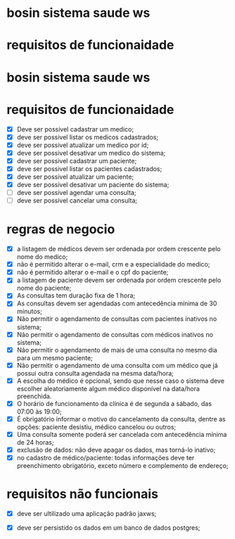 # bosin sistema saude ws

# requisitos de funcionaidade

# bosin sistema saude ws

# requisitos de funcionaidade

- [x]  Deve ser possivel cadastrar um medico;
- [x]  deve ser possivel listar os medicos cadastrados;
- [x]  deve ser possivel atualizar um medico por id;
- [x]  deve ser possivel desativar um medico do sistema;
- [x]  deve ser possivel cadastrar um paciente;
- [x]  deve ser possivel listar os pacientes cadastrados;
- [x]  deve ser possivel atualizar um paciente;
- [x]  deve ser possivel desativar um paciente do sistema;
- [ ]  deve ser possivel agendar uma consulta;
- [ ]  deve ser possivel cancelar uma consulta;

# regras de negocio

- [x]  a listagem de médicos devem ser ordenada por ordem crescente pelo nome do medico;
- [x]  não é permitido alterar o e-mail, crm e a especialidade do medico;
- [x]  não é permitido alterar o e-mail e o cpf do paciente;
- [x]  a listagem de paciente devem ser ordenada por ordem crescente pelo nome do paciente;
- [x]  As consultas tem duração fixa de 1 hora;
- [x]  As consultas devem ser agendadas com antecedência mínima de 30 minutos;
- [x]  Não permitir o agendamento de consultas com pacientes inativos no sistema;
- [x]  Não permitir o agendamento de consultas com médicos inativos no sistema;
- [x]  Não permitir o agendamento de mais de uma consulta no mesmo dia para um mesmo paciente;
- [x]  Não permitir o agendamento de uma consulta com um médico que já possui outra consulta agendada na mesma data/hora;
- [x]  A escolha do médico é opcional, sendo que nesse caso o sistema deve escolher aleatoriamente algum médico disponível na data/hora preenchida.
- [x]  O horário de funcionamento da clínica é de segunda a sábado, das 07:00 às 19:00;
- [x]  É obrigatório informar o motivo do cancelamento da consulta, dentre as opções: paciente desistiu, médico cancelou ou outros;
- [x]  Uma consulta somente poderá ser cancelada com antecedência mínima de 24 horas;
- [x]  exclusão de dados: não deve apagar os dados, mas torná-lo inativo;
- [x]  no cadastro de médico/paciente: todas informações deve ter preenchimento obrigatório, exceto número e complemento de endereço;

# requisitos não funcionais

- [x]  deve ser ultilizado uma aplicação padrão jaxws;
- [x]  deve ser persistido os dados em um banco de dados postgres;

